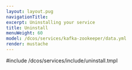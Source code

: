 ```yaml
---
layout: layout.pug
navigationTitle:
excerpt: Uninstalling your service
title: Uninstall
menuWeight: 60
model: /dcos/services/kafka-zookeeper/data.yml
render: mustache
---
```


#include /dcos/services/include/uninstall.tmpl
